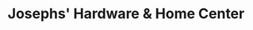 ---
title: "Josephs' Hardware & Home Center"
url: /fort-collins/josephs-hardware-und-home-center/
shop: Eisenwaren
---